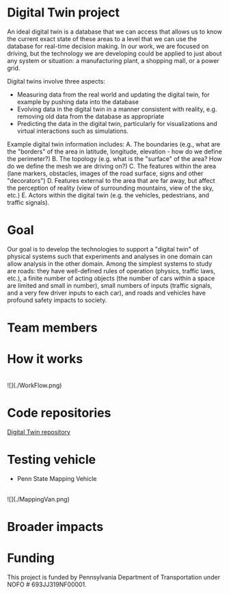 # Digital Twin project 
An ideal digital twin is a database that we can access that allows us to know the current exact state of these areas to a level that we can use the database for real-time decision making. In our work, we are focused on driving, but the technology we are developing could be applied to just about any system or situation: a manufacturing plant, a shopping mall, or a power grid.

Digital twins involve three aspects:

- Measuring data from the real world and updating the digital twin, for example by pushing data into the database
- Evolving data in the digital twin in a manner consistent with reality, e.g. removing old data from the database as appropriate
- Predicting the data in the digital twin, particularly for visualizations and virtual interactions such as simulations.

Example digital twin information includes: A. The boundaries (e.g., what are the "borders" of the area in latitude, longitude, elevation - how do we define the perimeter?) B. The topology (e.g. what is the "surface" of the area? How do we define the mesh we are driving on?) C. The features within the area (lane markers, obstacles, images of the road surface, signs and other "decorators") D. Features external to the area that are far away, but affect the perception of reality (view of surrounding mountains, view of the sky, etc.) E. Actors within the digital twin (e.g. the vehicles, pedestrians, and traffic signals).

# Goal

Our goal is to develop the technologies to support a "digital twin" of physical systems such that experiments and analyses in one domain can allow analysis in the other domain. Among the simplest systems to study are roads: they have well-defined rules of operation (physics, traffic laws, etc.), a finite number of acting objects (the number of cars within a space are limited and small in number), small numbers of inputs (traffic signals, and a very few driver inputs to each car), and roads and vehicles have profound safety impacts to society.

# Team members

# How it works
<br>
![](./WorkFlow.png)

# Code repositories
[Digital Twin repository](https://github.com/ivsg-psu/Databases_Projects_DigitalTwin/wiki)

# Testing vehicle
- Penn State Mapping Vehicle
<br>
![](./MappingVan.png)

# Broader impacts

# Funding
This project is funded by Pennsylvania Department of Transportation under NOFO # 693JJ319NF00001.
